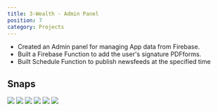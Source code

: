 ```yaml
---
title: 3-Wealth - Admin Panel
position: 7
category: Projects
---
```


<cta-button text="Play Store" link="https://play.google.com/store/apps/details?id=com.threewealth.mortgageapp ">
</cta-button>

- Created an Admin panel for managing App data from Firebase.
- Built a Firebase Function to add the user's signature PDFforms.
- Built Schedule Function to publish newsfeeds at the specified time

## Snaps

![](https://i.imgur.com/nJEyg2l.png)
![](https://i.imgur.com/8Vv4k1Y.png)
![](https://i.imgur.com/1QMAe7R.png)
![](https://i.imgur.com/Lc0RC8U.png)
![](https://i.imgur.com/uL8zzRt.png)
![](https://i.imgur.com/RHegzPa.png)
